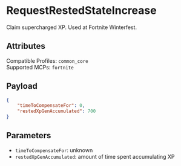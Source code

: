 # RequestRestedStateIncrease
Claim supercharged XP. Used at Fortnite Winterfest.

## Attributes
Compatible Profiles: `common_core`  
Supported MCPs: `fortnite`

## Payload
```json
{
    "timeToCompensateFor": 0,
    "restedXpGenAccumulated": 700
}
```

## Parameters
- `timeToCompensateFor`: unknown
- `restedXpGenAccumulated`: amount of time spent accumulating XP
